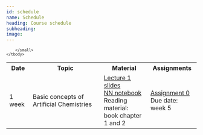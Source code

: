 ```yaml
---
id: schedule
name: Schedule
heading: Course schedule
subheading: 
image: 
---
```


<table class="table table-condensed">
	<tbody>
		<tr>
			<th>Date</th>
			<th>Topic</th>
			<th>Material</th>
			<th>Assignments</th>
		</tr>
		<small>
			<tr>
			<td>1 week</td>
				<td>Basic concepts of Artificial Chemistries</td>
				<td>
				<a href= "lecture1_slides.pdf">Lecture 1 slides</a><br>
				<a href= "https://github.com/fagonzalezo/dl-tau-2017-2/blob/master/quickIntro2NN.ipynb">NN notebook</a><br>
				Reading material:<br>
				book chapter 1 and 2
				</td>
				<td>
				<a href= "assign0.pdf">Assignment 0</a><br>
				Due date: week 5
				</td>
			</tr>
	
		</small>
	</tbody>
</table>
